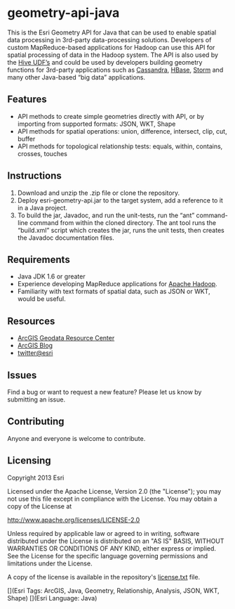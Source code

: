 # geometry-api-java

This is the Esri Geometry API for Java that can be used to enable spatial data processing in 3rd-party data-processing solutions.  Developers of custom MapReduce-based applications for Hadoop can use this API for spatial processing of data in the Hadoop system.  The API is also used by the [Hive UDF’s](https://github.com/Esri/spatial-framework-for-hadoop) and could be used by developers building geometry functions for 3rd-party applications such as [Cassandra]( https://cassandra.apache.org/), [HBase](http://hbase.apache.org/), [Storm](http://storm-project.net/) and many other Java-based “big data” applications.

## Features
* API methods to create simple geometries directly with API, or by importing from supported formats: JSON, WKT, Shape
* API methods for spatial operations: union, difference, intersect, clip, cut, buffer
* API methods for topological relationship tests: equals, within, contains, crosses, touches

## Instructions

1. Download and unzip the .zip file or clone the repository.
2. Deploy esri-geometry-api.jar to the target system, add a reference to it in a Java project.
3. To build the jar, Javadoc, and run the unit-tests, run the “ant” command-line command from within the cloned directory. The ant tool runs the “build.xml” script which creates the jar, runs the unit tests, then creates the Javadoc documentation files.

## Requirements

* Java JDK 1.6 or greater
* Experience developing MapReduce applications for [Apache Hadoop](http://hadoop.apache.org/).
* Familiarity with text formats of spatial data, such as JSON or WKT, would be useful. 

## Resources

* [ArcGIS Geodata Resource Center]( http://resources.arcgis.com/en/communities/geodata/)
* [ArcGIS Blog](http://blogs.esri.com/esri/arcgis/)
* [twitter@esri](http://twitter.com/esri)

## Issues

Find a bug or want to request a new feature?  Please let us know by submitting an issue.

## Contributing

Anyone and everyone is welcome to contribute. 

## Licensing
Copyright 2013 Esri

Licensed under the Apache License, Version 2.0 (the "License");
you may not use this file except in compliance with the License.
You may obtain a copy of the License at

   http://www.apache.org/licenses/LICENSE-2.0

Unless required by applicable law or agreed to in writing, software
distributed under the License is distributed on an "AS IS" BASIS,
WITHOUT WARRANTIES OR CONDITIONS OF ANY KIND, either express or implied.
See the License for the specific language governing permissions and
limitations under the License.

A copy of the license is available in the repository's [license.txt]( https://raw.github.com/Esri/geometry-api-java/master/license.txt) file.

[](Esri Tags: ArcGIS, Java, Geometry, Relationship, Analysis, JSON, WKT, Shape)
[](Esri Language: Java)

